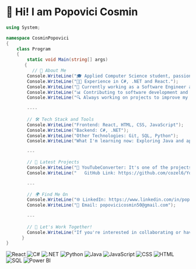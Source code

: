 # 👋 Hi! I am Popovici Cosmin

```csharp
using System;

namespace CosminPopovici
{
    class Program
    {
        static void Main(string[] args)
       {
          // 🌟 About Me
        Console.WriteLine("🎓 Applied Computer Science student, passionate about technology and software development.");
        Console.WriteLine("👨‍💻 Experience in C#, .NET and React.");
        Console.WriteLine("💼 Currently working as a Software Engineer and Data Analyst at Schaeffler România,");
        Console.WriteLine("📊 Contributing to software development and data analytics projects using tools like Power BI.");
        Console.WriteLine("🔍 Always working on projects to improve my programming skills");
          
        ----
          
        // 🛠️ Tech Stack and Tools
        Console.WriteLine("Frontend: React, HTML, CSS, JavaScript");
        Console.WriteLine("Backend: C#, .NET");
        Console.WriteLine("Other Technologies: Git, SQL, Python");
        Console.WriteLine("What I'm learning now: Exploring Java and applying its concepts in practical projects.");

        ---

        // 🚀 Latest Projects
        Console.WriteLine("🌱 YouTubeConverter: It's one of the projects I set out to build from scratch, practicing my skills.");
        Console.WriteLine("   GitHub Link: https://github.com/cozel6/YoutTubeConverter");
                  
        ---

        // 🌍 Find Me On
        Console.WriteLine("🌐 LinkedIn: https://www.linkedin.com/in/popovici-cosmin-6a6177251/");
        Console.WriteLine("📧 Email: popovicicosmin50@gmail.com");
                  
        ---
                  
        // 🤝 Let's Work Together!
        Console.WriteLine("If you're interested in collaborating or have an interesting idea, feel free to reach out! 🚀");
      }
}


```

![React](https://img.shields.io/badge/-React-61DAFB?logo=react&logoColor=white&style=for-the-badge)
![C#](https://img.shields.io/badge/-C%23-239120?logo=csharp&logoColor=white&style=for-the-badge)
![.NET](https://img.shields.io/badge/-.NET-512BD4?logo=dotnet&logoColor=white&style=for-the-badge)
![Python](https://img.shields.io/badge/-Python-3776AB?logo=python&logoColor=white&style=for-the-badge)
![Java](https://img.shields.io/badge/-Java-007396?logo=java&logoColor=white&style=for-the-badge)
![JavaScript](https://img.shields.io/badge/-JavaScript-F7DF1E?logo=javascript&logoColor=black&style=for-the-badge)
![CSS](https://img.shields.io/badge/-CSS-1572B6?logo=css3&logoColor=white&style=for-the-badge)
![HTML](https://img.shields.io/badge/-HTML-E34F26?logo=html5&logoColor=white&style=for-the-badge)
![SQL](https://img.shields.io/badge/-SQL-CC2927?logo=microsoftsqlserver&logoColor=white&style=for-the-badge)
![Power BI](https://img.shields.io/badge/-Power%20BI-F2C811?logo=powerbi&logoColor=black&style=for-the-badge)

